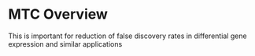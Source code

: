 # MTC Overview

This is important for reduction of false discovery rates in differential gene expression and similar applications
